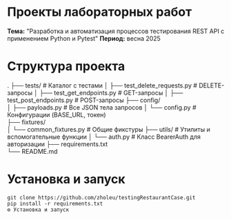 # Проекты лабораторных работ

**Тема:** "Разработка и автоматизация процессов тестирования REST API с применением Python и Pytest"
**Период:** весна 2025

# Структура проекта
.
├── tests/                      # Каталог с тестами
│   ├── test_delete_requests.py # DELETE-запросы
│   ├── test_get_endpoints.py   # GET-запросы
│   ├── test_post_endpoints.py  # POST-запросы
├── config/                
│   ├── payloads.py             # Все JSON тела запросов
│   └── config.py               # Конфигурации (BASE_URL, токен)       
├── fixtures/                   
│   └── common_fixtures.py      # Общие фикстуры
├── utils/                      # Утилиты и вспомогательные функции
│   └── auth.py                 # Класс BearerAuth для авторизации
├── requirements.txt            
└── README.md

 # Установка и запуск
 ```
git clone https://github.com/zholeu/testingRestaurantCase.git
pip install -r requirements.txt
⚙️ Установка и запуск
```




